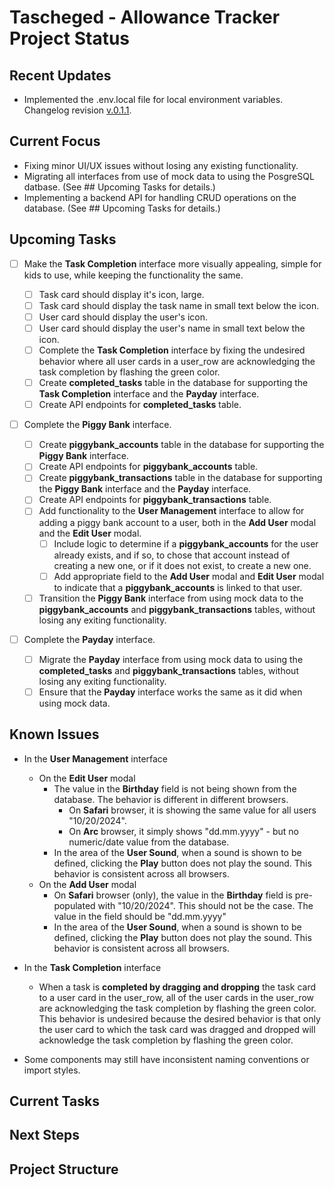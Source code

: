 # Tascheged - Allowance Tracker Project Status

## Recent Updates

- Implemented the .env.local file for local environment variables. Changelog revision [v.0.1.1](CHANGELOG.md).

## Current Focus

- Fixing minor UI/UX issues without losing any existing functionality.
- Migrating all interfaces from use of mock data to using the PosgreSQL datbase. (See ## Upcoming Tasks for details.)
- Implementing a backend API for handling CRUD operations on the database. (See ## Upcoming Tasks for details.)

## Upcoming Tasks

- [ ] Make the **Task Completion** interface more visually appealing, simple for kids to use, while keeping the functionality the same.

  - [ ] Task card should display it's icon, large.
  - [ ] Task card should display the task name in small text below the icon.
  - [ ] User card should display the user's icon.
  - [ ] User card should display the user's name in small text below the icon.
  - [ ] Complete the **Task Completion** interface by fixing the undesired behavior where all user cards in a user_row are acknowledging the task completion by flashing the green color.
  - [ ] Create **completed_tasks** table in the database for supporting the **Task Completion** interface and the **Payday** interface.
  - [ ] Create API endpoints for **completed_tasks** table.

- [ ] Complete the **Piggy Bank** interface.

  - [ ] Create **piggybank_accounts** table in the database for supporting the **Piggy Bank** interface.
  - [ ] Create API endpoints for **piggybank_accounts** table.
  - [ ] Create **piggybank_transactions** table in the database for supporting the **Piggy Bank** interface and the **Payday** interface.
  - [ ] Create API endpoints for **piggybank_transactions** table.
  - [ ] Add functionality to the **User Management** interface to allow for adding a piggy bank account to a user, both in the **Add User** modal and the **Edit User** modal.
    - [ ] Include logic to determine if a **piggybank_accounts** for the user already exists, and if so, to chose that account instead of creating a new one, or if it does not exist, to create a new one.
    - [ ] Add appropriate field to the **Add User** modal and **Edit User** modal to indicate that a **piggybank_accounts** is linked to that user.
  - [ ] Transition the **Piggy Bank** interface from using mock data to the **piggybank_accounts** and **piggybank_transactions** tables, without losing any exiting functionality.

- [ ] Complete the **Payday** interface.

  - [ ] Migrate the **Payday** interface from using mock data to using the **completed_tasks** and **piggybank_transactions** tables, without losing any exiting functionality.
  - [ ] Ensure that the **Payday** interface works the same as it did when using mock data.

## Known Issues

- In the **User Management** interface

  - On the **Edit User** modal
    - The value in the **Birthday** field is not being shown from the database. The behavior is different in different browsers.
      - On **Safari** browser, it is showing the same value for all users "10/20/2024".
      - On **Arc** browser, it simply shows "dd.mm.yyyy" - but no numeric/date value from the database.
    - In the area of the **User Sound**, when a sound is shown to be defined, clicking the **Play** button does not play the sound. This behavior is consistent across all browsers.
  - On the **Add User** modal
    - On **Safari** browser (only), the value in the **Birthday** field is pre-populated with "10/20/2024". This should not be the case. The value in the field should be "dd.mm.yyyy"
    - In the area of the **User Sound**, when a sound is shown to be defined, clicking the **Play** button does not play the sound. This behavior is consistent across all browsers.

- In the **Task Completion** interface

  - When a task is **completed by dragging and dropping** the task card to a user card in the user_row, all of the user cards in the user_row are acknowledging the task completion by flashing the green color. This behavior is undesired because the desired behavior is that only the user card to which the task card was dragged and dropped will acknowledge the task completion by flashing the green color.

- Some components may still have inconsistent naming conventions or import styles.

## Current Tasks

## Next Steps

## Project Structure
